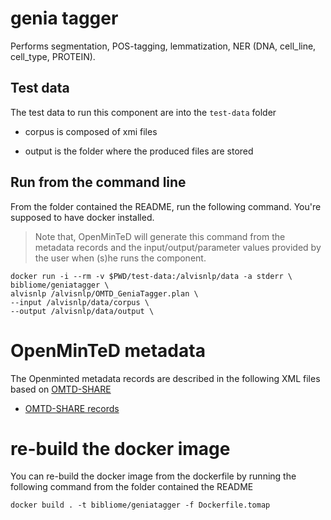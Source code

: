 # genia tagger
Performs segmentation, POS-tagging, lemmatization, NER (DNA, cell_line, cell_type, PROTEIN).

## Test data
The test data to run this component are into the `test-data` folder
 
* corpus is composed of xmi files

* output is the folder where the produced files are stored

## Run from the command line

From the folder contained the README, run the following command. You're supposed to have docker installed.
> Note that, OpenMinTeD will generate this command from the metadata records and the input/output/parameter values provided by the user when (s)he runs the component. 

```
docker run -i --rm -v $PWD/test-data:/alvisnlp/data -a stderr \
bibliome/geniatagger \
alvisnlp /alvisnlp/OMTD_GeniaTagger.plan \
--input /alvisnlp/data/corpus \
--output /alvisnlp/data/output \
```

# OpenMinTeD metadata

The Openminted metadata records are described in the following XML files based on [OMTD-SHARE](https://openminted.github.io/releases/omtd-share/)
* [OMTD-SHARE records](geniatagger.xml)

# re-build the docker image
You can re-build the docker image from the dockerfile by running the following command from the folder contained the README
```
docker build . -t bibliome/geniatagger -f Dockerfile.tomap
```
